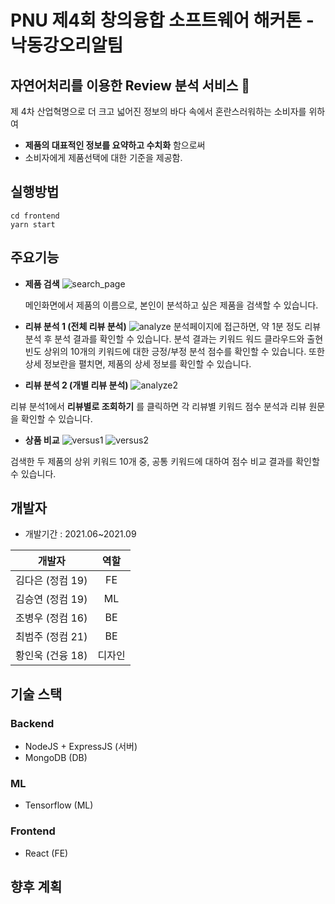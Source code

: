 # PNU 제4회 창의융합 소프트웨어 해커톤 - 낙동강오리알팀
## 자연어처리를 이용한 Review 분석 서비스 📄
 제 4차 산업혁명으로 더 크고 넓어진 정보의 바다 속에서 혼란스러워하는 소비자를 위하여
- __제품의 대표적인 정보를 요약하고 수치화__ 함으로써
- 소비자에게 제품선택에 대한 기준을 제공함.

## 실행방법
```
cd frontend
yarn start
```

## 주요기능
- __제품 검색__ 
![search_page](https://user-images.githubusercontent.com/74234333/131425431-be1fddf6-8613-46ed-9c2e-8c436848f8de.gif)
 
  메인화면에서 제품의 이름으로, 본인이 분석하고 싶은 제품을 검색할 수 있습니다.
 
- __리뷰 분석 1 (전체 리뷰 분석)__
![analyze](https://user-images.githubusercontent.com/74234333/131426090-f46fae0d-2235-47fe-891d-5a01903d9c8f.JPG)
분석페이지에 접근하면, 약 1분 정도 리뷰 분석 후 분석 결과를 확인할 수 있습니다.
분석 결과는 키워드 워드 클라우드와 출현 빈도 상위의 10개의 키워드에 대한 긍정/부정 분석 점수를 확인할 수 있습니다.
또한 상세 정보란을 펼치면, 제품의 상세 정보를 확인할 수 있습니다.

- __리뷰 분석 2 (개별 리뷰 분석)__
![analyze2](https://user-images.githubusercontent.com/74234333/131426928-b48971e3-a31a-457c-ab7a-f97fc3b1a424.JPG)

리뷰 분석1에서 __리뷰별로 조회하기__ 를 클릭하면 각 리뷰별 키워드 점수 분석과 리뷰 원문을 확인할 수 있습니다.

-  __상품 비교__
![versus1](https://user-images.githubusercontent.com/74234333/131426587-71e47968-ea15-44bb-8f7e-139d200067f1.gif)
![versus2](https://user-images.githubusercontent.com/74234333/131426604-fb6ced37-e998-4ade-b5b2-d2490933a400.JPG)

 검색한 두 제품의 상위 키워드 10개 중, 공통 키워드에 대하여 점수 비교 결과를 확인할 수 있습니다.
 
## 개발자
- 개발기간 : 2021.06~2021.09

|개발자|역할|
|:------:|:---:|
|김다은 (정컴 19)|FE|
|김승연 (정컴 19)|ML|
|조병우 (정컴 16)|BE|
|최범주 (정컴 21)|BE|
|황인욱 (건융 18)|디자인|

## 기술 스택
### Backend
- NodeJS + ExpressJS (서버)
- MongoDB (DB)
### ML
- Tensorflow (ML)
### Frontend
- React (FE)

## 향후 계획
